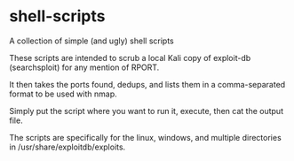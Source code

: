 # shell-scripts
A collection of simple (and ugly) shell scripts

These scripts are intended to scrub a local Kali copy of exploit-db (searchsploit) for any mention of RPORT.

It then takes the ports found, dedups, and lists them in a comma-separated format to be used with nmap.

Simply put the script where you want to run it, execute, then cat the output file.

The scripts are specifically for the linux, windows, and multiple directories in /usr/share/exploitdb/exploits.
